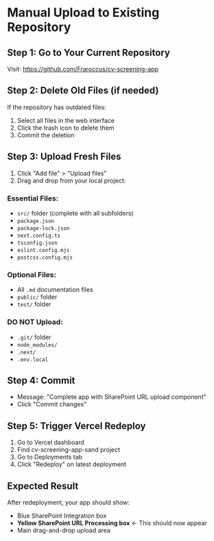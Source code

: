 # Manual Upload to Existing Repository

## Step 1: Go to Your Current Repository
Visit: https://github.com/Fraroccus/cv-screening-app

## Step 2: Delete Old Files (if needed)
If the repository has outdated files:
1. Select all files in the web interface
2. Click the trash icon to delete them
3. Commit the deletion

## Step 3: Upload Fresh Files
1. Click "Add file" > "Upload files"
2. Drag and drop from your local project:

### Essential Files:
- `src/` folder (complete with all subfolders)
- `package.json`
- `package-lock.json`
- `next.config.ts`
- `tsconfig.json`
- `eslint.config.mjs`
- `postcss.config.mjs`

### Optional Files:
- All `.md` documentation files
- `public/` folder
- `test/` folder

### DO NOT Upload:
- `.git/` folder
- `node_modules/`
- `.next/`
- `.env.local`

## Step 4: Commit
- Message: "Complete app with SharePoint URL upload component"
- Click "Commit changes"

## Step 5: Trigger Vercel Redeploy
1. Go to Vercel dashboard
2. Find cv-screening-app-sand project
3. Go to Deployments tab
4. Click "Redeploy" on latest deployment

## Expected Result
After redeployment, your app should show:
- Blue SharePoint Integration box
- **Yellow SharePoint URL Processing box** ← This should now appear
- Main drag-and-drop upload area